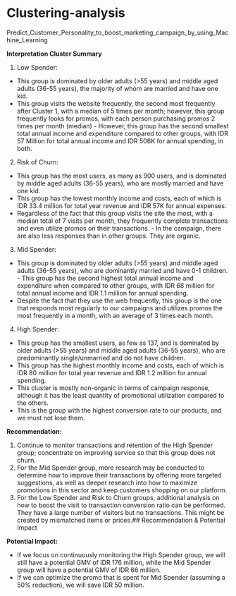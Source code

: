 # Clustering-analysis
Predict_Customer_Personality_to_boost_marketing_campaign_by_using_Machine_Learning

**Interpretation Cluster Summary**
1. Low Spender:
- This group is dominated by older adults (>55 years) and middle aged adults (36-55 years), the majority of whom are married and have one kid.
- This group visits the website frequently, the second most frequently after Cluster 1, with a median of 5 times per month; however, this group frequently looks for promos, with each person purchasing promos 2 times per month (median) - However, this group has the second smallest total annual income and expenditure compared to other groups, with IDR 57 Million for total annual income and IDR 506K for annual spending, in both.


2. Risk of Churn:
- This group has the most users, as many as 900 users, and is dominated by middle aged adults (36-55 years), who are mostly married and have one kid.
- This group has the lowest monthly income and costs, each of which is IDR 33.4 million for total year revenue and IDR 57K for annual expenses.
- Regardless of the fact that this group visits the site the most, with a median total of 7 visits per month, they frequently complete transactions and even utilize promos on their transactions. - In the campaign, there are also less responses than in other groups. They are organic.


3. Mid Spender:
- This group is dominated by older adults (>55 years) and middle aged adults (36-55 years), who are dominantly married and have 0-1 children. - This group has the second highest total annual income and expenditure when compared to other groups, with IDR 68 million for total annual income and IDR 1.1 million for annual spending.
- Despite the fact that they use the web frequently, this group is the one that responds most regularly to our campaigns and utilizes promos the most frequently in a month, with an average of 3 times each month.


4. High Spender:
- This group has the smallest users, as few as 137, and is dominated by older adults (>55 years) and middle aged adults (36-55 years), who are predominantly single/unmarried and do not have children.
- This group has the highest monthly income and costs, each of which is IDR 80 million for total year revenue and IDR 1.2 million for annual spending.
- This cluster is mostly non-organic in terms of campaign response, although it has the least quantity of promotional utilization compared to the others.
- This is the group with the highest conversion rate to our products, and we must not lose them.

**Recommendation:**
1. Continue to monitor transactions and retention of the High Spender group; concentrate on improving service so that this group does not churn.
2. For the Mid Spender group, more research may be conducted to determine how to improve their transactions by offering more targeted suggestions, as well as deeper research into how to maximize promotions in this sector and keep customers shopping on our platform.
3. For the Low Spender and Risk to Churn groups, additional analysis on how to boost the visit to transaction conversion ratio can be performed. They have a large number of visitors but no transactions. This might be created by mismatched items or prices.## Recommendation & Potential Impact

**Potential Impact:**
- If we focus on continuously monitoring the High Spender group, we will still have a potential GMV of IDR 176 million, while the Mid Spender group will have a potential GMV of IDR 66 million. 
- If we can optimize the promo that is spent for Mid Spender (assuming a 50% reduction), we will save IDR 50 million.
